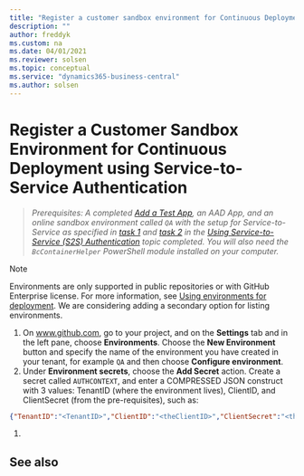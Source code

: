 ```yaml
---
title: "Register a customer sandbox environment for Continuous Deployment using Service-to-Service Authentication"
description: ""
author: freddyk
ms.custom: na
ms.date: 04/01/2021
ms.reviewer: solsen
ms.topic: conceptual
ms.service: "dynamics365-business-central"
ms.author: solsen
---
```


# Register a Customer Sandbox Environment for Continuous Deployment using Service-to-Service Authentication

> *Prerequisites: A completed [Add a Test App](algo-add-test-app.md), an AAD App, and an online sandbox environment called `QA` with the setup for Service-to-Service as specified in [task 1](../administration/automation-apis-using-s2s-authentication.md#task-1-register-an-azure-ad-application-for-authentication-to-business-central) and [task 2](../administration/automation-apis-using-s2s-authentication.md#task-2-set-up-the-azure-ad-application-in-) in the [Using Service-to-Service (S2S) Authentication](../administration/automation-apis-using-s2s-authentication.md) topic completed. You will also need the `BcContainerHelper` PowerShell module installed on your computer.*

> [!NOTE]  
> Environments are only supported in public repositories or with GitHub Enterprise license. For more information, see [Using environments for deployment](/actions/deployment/targeting-different-environments/using-environments-for-deployment). We are considering adding a secondary option for listing environments.

1. On www.github.com, go to your project, and on the **Settings** tab and in the left pane, choose **Environments**. Choose the **New Environment** button and specify the name of the environment you have created in your tenant, for example `QA` and then choose **Configure environment**.
1. Under **Environment secrets**, choose the **Add Secret** action. Create a secret called `AUTHCONTEXT`, and enter a COMPRESSED JSON construct with 3 values: TenantID (where the environment lives), ClientID, and ClientSecret (from the pre-requisites), such as:  
```json
{"TenantID":"<TenantID>","ClientID":"<theClientID>","ClientSecret":"<theClientSecret>"}
```
1. 
## See also